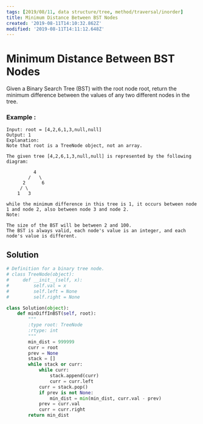 ```yaml
---
tags: [2019/08/11, data structure/tree, method/traversal/inorder]
title: Minimum Distance Between BST Nodes
created: '2019-08-11T14:10:32.862Z'
modified: '2019-08-11T14:11:12.648Z'
---
```


# Minimum Distance Between BST Nodes

Given a Binary Search Tree (BST) with the root node root, return the minimum difference between the values of any two different nodes in the tree.

### Example :

```
Input: root = [4,2,6,1,3,null,null]
Output: 1
Explanation:
Note that root is a TreeNode object, not an array.

The given tree [4,2,6,1,3,null,null] is represented by the following diagram:

          4
        /   \
      2      6
     / \
    1   3

while the minimum difference in this tree is 1, it occurs between node 1 and node 2, also between node 3 and node 2.
Note:

The size of the BST will be between 2 and 100.
The BST is always valid, each node's value is an integer, and each node's value is different.
```

## Solution

```python
# Definition for a binary tree node.
# class TreeNode(object):
#     def __init__(self, x):
#         self.val = x
#         self.left = None
#         self.right = None

class Solution(object):
    def minDiffInBST(self, root):
        """
        :type root: TreeNode
        :rtype: int
        """
        min_dist = 999999
        curr = root
        prev = None
        stack = []
        while stack or curr:
            while curr:
                stack.append(curr)
                curr = curr.left
            curr = stack.pop()
            if prev is not None:
                min_dist = min(min_dist, curr.val - prev)
            prev = curr.val
            curr = curr.right
        return min_dist
```
